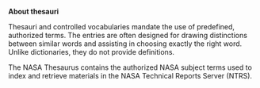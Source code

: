 **About thesauri**

Thesauri and controlled vocabularies mandate the use of predefined, authorized terms. The entries are often designed for drawing distinctions between similar words and assisting in choosing exactly the right word. Unlike dictionaries, they do not provide definitions.

The NASA Thesaurus contains the authorized NASA subject terms used to index and retrieve materials in the NASA Technical Reports Server (NTRS).
